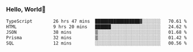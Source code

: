 
### Hello, World🐤

<!--START_SECTION:waka-->

```txt
TypeScript        26 hrs 47 mins  █████████████████▓░░░░░░░   70.61 %
HTML              9 hrs 20 mins   ██████░░░░░░░░░░░░░░░░░░░   24.62 %
JSON              38 mins         ▒░░░░░░░░░░░░░░░░░░░░░░░░   01.68 %
Prisma            32 mins         ▒░░░░░░░░░░░░░░░░░░░░░░░░   01.42 %
SQL               12 mins         ░░░░░░░░░░░░░░░░░░░░░░░░░   00.56 %
```

<!--END_SECTION:waka-->
